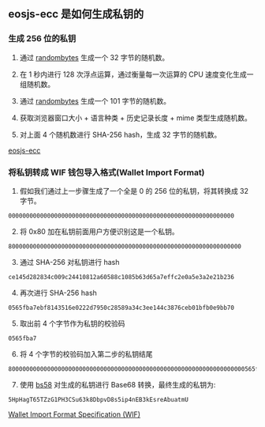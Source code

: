 ## eosjs-ecc 是如何生成私钥的

### 生成 256 位的私钥

1. 通过 [randombytes](https://github.com/crypto-browserify/randombytes) 生成一个 32 字节的随机数。

2. 在 1 秒内进行 128 次浮点运算，通过衡量每一次运算的 CPU 速度变化生成一组随机数。

3. 通过 [randombytes](https://github.com/crypto-browserify/randombytes) 生成一个 101 字节的随机数。

4. 获取浏览器窗口大小 + 语言种类 + 历史记录长度 + mime 类型生成随机数。

5. 对上面 4 个随机数进行 SHA-256 hash，生成 32 字节的随机数。


[eosjs-ecc](https://github.com/EOSIO/eosjs-ecc/blob/master/src/key_utils.js#L49)


### 将私钥转成 WIF 钱包导入格式(Wallet Import Format)

1. 假如我们通过上一步骤生成了一个全是 0 的 256 位的私钥，将其转换成 32 字节。

```
0000000000000000000000000000000000000000000000000000000000000000
```

2. 将 0x80 加在私钥前面用户方便识别这是一个私钥。

```
800000000000000000000000000000000000000000000000000000000000000000
```

3. 通过 SHA-256 对私钥进行 hash

```
ce145d282834c009c24410812a60588c1085b63d65a7effc2e0a5e3a2e21b236
```

4. 再次进行 SHA-256 hash

```
0565fba7ebf8143516e0222d7950c28589a34c3ee144c3876ceb01bfb0e9bb70
```

5. 取出前 4 个字节作为私钥的校验码

```
0565fba7
```

6. 将 4 个字节的校验码加入第二步的私钥结尾

```
8000000000000000000000000000000000000000000000000000000000000000000565fba7
```

7. 使用 [bs58](https://github.com/cryptocoinjs/bs58) 对生成的私钥进行 Base68 转换，最终生成的私钥为:

```
5HpHagT65TZzG1PH3CSu63k8DbpvD8s5ip4nEB3kEsreAbuatmU
```


[Wallet Import Format Specification (WIF)](https://developers.eos.io/keosd/docs/wallet-import-format-specification-wif)

